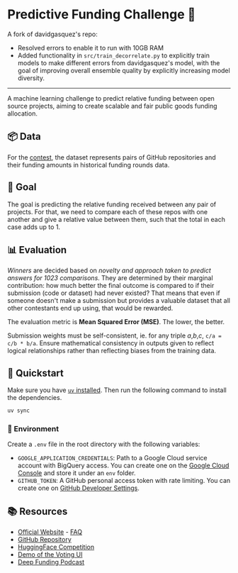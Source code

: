 # Predictive Funding Challenge 🌱

A fork of davidgasquez's repo:

- Resolved errors to enable it to run with 10GB RAM
- Added functionality in `src/train_decorrelate.py` to explicitly train models to make different errors from davidgasquez's model, with the goal of improving overall ensemble quality by explicitly increasing model diversity.

---

A machine learning challenge to predict relative funding between open source projects, aiming to create scalable and fair public goods funding allocation.

## 📦 Data

For the [contest](https://huggingface.co/spaces/DeepFunding/PredictiveFundingChallengeforOpenSourceDependencies), the dataset represents pairs of GitHub repositories and their funding amounts in historical funding rounds data.

## 🎯 Goal

The goal is predicting the relative funding received between any pair of projects. For that, we need to compare each of these repos with one another and give a relative value between them, such that the total in each case adds up to 1.

## 📊 Evaluation

*Winners* are decided based on *novelty and approach taken to predict answers for 1023 comparisons*. They are determined by their marginal contribution: how much better the final outcome is compared to if their submission (code or dataset) had never existed? That means that even if someone doesn't make a submission but provides a valuable dataset that all other contestants end up using, that would be rewarded.

The evaluation metric is **Mean Squared Error (MSE)**. The lower, the better.

Submission weights must be self-consistent, ie. for any triple _a_,_b_,_c_, `c/a = c/b * b/a`. Ensure mathematical consistency in outputs given to reflect logical relationships rather than reflecting biases from the training data.

## 🚀 Quickstart

Make sure you have [`uv` installed](https://docs.astral.sh/uv/). Then run the following command to install the dependencies.

```bash
uv sync
```

### 🔐 Environment

Create a `.env` file in the root directory with the following variables:

- `GOOGLE_APPLICATION_CREDENTIALS`: Path to a Google Cloud service account with BigQuery access. You can create one on the [Google Cloud Console](https://console.cloud.google.com/iam-admin/serviceaccounts) and store it under an `env` folder.
- `GITHUB_TOKEN`: A GitHub personal access token with rate limiting. You can create one on [GitHub Developer Settings](https://github.com/settings/tokens?type=beta).

## 📚 Resources

- [Official Website](https://deepfunding.org) - [FAQ](https://deepfunding.org/faq)
- [GitHub Repository](https://github.com/deepfunding/dependency-graph)
- [HuggingFace Competition](https://huggingface.co/spaces/DeepFunding/PredictiveFundingChallengeforOpenSourceDependencies)
- [Demo of the Voting UI](https://pairwise-df-demo.vercel.app/allocation)
- [Deep Funding Podcast](https://www.youtube.com/watch?v=ygaEBHYllPU)
